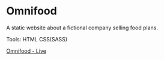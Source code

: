# Omnifood

A static website about a fictional company selling food plans. 

Tools: 
HTML
CSS(SASS)

[Omnifood - Live](#https://wojtalewicz-omnifood.herokuapp.com/index.html)
